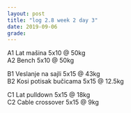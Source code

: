 ```yaml
---
layout: post
title: "log 2.8 week 2 day 3"
date: 2019-09-06
grade:
---
```


A1 Lat mašina 5x10 @ 50kg   
A2 Bench 5x10 @ 50kg      

B1 Veslanje na sajli 5x15 @ 43kg  
B2 Kosi potisak bučicama 5x15 @ 12.5kg    

C1 Lat pulldown 5x15 @ 18kg                
C2 Cable crossover 5x15 @ 9kg      
